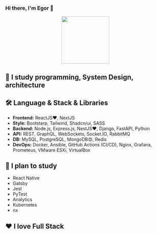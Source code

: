 ### Hi there, I'm Egor 👋

<p align='center'>
 <img height=150 src="https://github-readme-stats.vercel.app/api/top-langs/?username=ChePchik&layout=compact"/></a>
</p>

## 🌟 I study programming, System Design, architecture

## 🛠 Language & Stack & Libraries

- **Frontend:** ReactJS❤️, NextJS
- **Style:** Bootstarp, Tailwind, Shadcn/ui, SASS
- **Backend:** Node.js, Express.js, NestJS❤️, Django, FastAPI, Python
- **API:** REST, GraphQL, WebSockets, Socket.IO, RabbitMQ
- **DB:** MySQL, PostgreSQL, MongoDB😍, Redis
- **DevOps:** Docker, Ansible, GitHub Actions (CI/CD), Nginx, Grafana, Prometeus, VMware ESXi, VirtualBox

## 📗 I plan to study

- React Native
- Gatsby
- Jest
- PyTest
- Analytics
- Kubernetes
- nx

## ❤️ I love Full Stack

